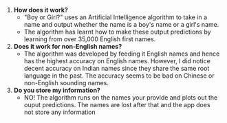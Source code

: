 1. **How does it work?**
    - "Boy or Girl?" uses an Artificial Intelligence algorithm to take in a name and output whether the name is a boy's name or a girl's name.
    - The algorithm has learnt how to make these output predictions by learning from over 35,000 English first names.
2. **Does it work for non-English names?**
    - The algorithm was developed by feeding it English names and hence has the highest accuracy on English names. However, I did notice decent accuracy on Indian names since they share the same root language in the past. The accuracy seems to be bad on Chinese or non-English sounding names.
3. **Do you store my information?**
    - NO! The algorithm runs on the names your provide and plots out the ouput predictions. The names are lost after that and the app does not store any information

